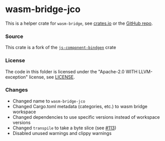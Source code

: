 # wasm-bridge-jco

This is a helper crate for `wasm-bridge`, see [crates.io](https://crates.io/crates/wasm-bridge)
or the [GitHub repo](https://github.com/kajacx/wasm-bridge#wasm-bridge).

### Source

This crate is a fork of the [`js-component-bindgen`](https://github.com/bytecodealliance/jco/tree/main/crates/js-component-bindgen)
crate 

### License

The code in this folder is licensed under the "Apache-2.0 WITH LLVM-exception" license,
see [LICENSE](./LICENSE).

### Changes

- Changed name to `wasm-bridge-jco`
- Changed Cargo.toml metadata (categories, etc.) to wasm bridge workspace
- Changed dependencies to use specific versions instead of workspace versions
- Changed `transpile` to take a byte slice (see [#113](https://github.com/bytecodealliance/jco/pull/113))
- Disabled unused warnings and clippy warnings
